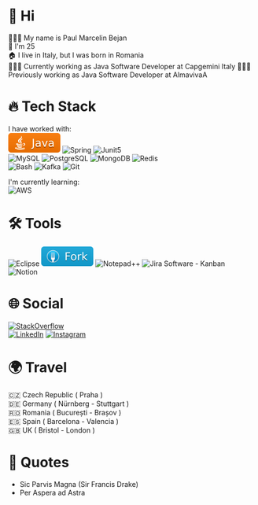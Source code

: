 # 👋 Hi
👨🏻‍💻 My name is Paul Marcelin Bejan<br>
🎂 I'm 25<br>
🏠 I live in Italy, but I was born in Romania<br>
👨🏻‍💼 Currently working as Java Software Developer at Capgemini Italy
👨🏻‍💼 Previously working as Java Software Developer at AlmavivaA

# 🔥 Tech Stack
I have worked with:<br>
![Java](https://raw.githubusercontent.com/paulmarcelinbejan/paulmarcelinbejan/main/java_badge.svg) <!-- https://tinyurl.com/mr22y3vs -->
![Spring](https://img.shields.io/badge/-Spring-6DB33F?logo=spring&logoColor=white&style=flat)
![Junit5](https://img.shields.io/badge/Junit5-25A162?logo=junit5&logoColor=white&style=flat)
<br>
![MySQL](https://img.shields.io/badge/-MySQL-4479A1?logo=mysql&logoColor=white&style=flat)
![PostgreSQL](https://img.shields.io/badge/-PostgreSQL-4169E1?logo=postgresql&logoColor=white&style=flat)
![MongoDB](https://img.shields.io/badge/-MongoDB-47A248?logo=mongodb&logoColor=white&style=flat)
![Redis](https://img.shields.io/badge/-Redis-DC382D?logo=redis&logoColor=white&style=flat)
<br>
![Bash](https://img.shields.io/badge/-Bash-000000?logo=gnubash&logoColor=white&style=flat)
![Kafka](https://img.shields.io/badge/-Kafka-231F20?logo=apachekafka&logoColor=white&style=flat)
![Git](https://img.shields.io/badge/-Git-F05032?logo=git&logoColor=white&style=flat)

I'm currently learning:<br>
![AWS](https://img.shields.io/badge/-AWS-232F3E?logo=amazonaws&logoColor=white&style=flat)


# 🛠️ Tools
![Eclipse](https://img.shields.io/badge/-Eclipse-2C2255?logo=eclipseide&logoColor=white&style=flat)
![Fork](https://raw.githubusercontent.com/paulmarcelinbejan/paulmarcelinbejan/main/Git-Fork_badge.svg)
![Notepad++](https://img.shields.io/badge/-Notepad++-90E59A?logo=notepad%2B%2B&logoColor=black&style=flat)
![Jira Software - Kanban](https://img.shields.io/badge/-Jira_Software_Kanban-0052CC?logo=jirasoftware&logoColor=white&style=flat)
![Notion](https://img.shields.io/badge/-Notion-000000?logo=notion&logoColor=white&style=flat)


# 🌐 Social
[![StackOverflow](https://stackoverflow.com/users/flair/13115701.png?theme=dark)](https://stackoverflow.com/users/13115701/paul-marcelin-bejan)<br>
[![LinkedIn](https://img.shields.io/badge/LinkedIn-%230077B5.svg?logo=linkedin&logoColor=white)](https://www.linkedin.com/in/paul-marcelin-bejan/)
[![Instagram](https://img.shields.io/badge/Instagram-%23E4405F.svg?logo=Instagram&logoColor=white)](https://www.instagram.com/_paulmarcelin/)


# 🌍 Travel
🇨🇿 Czech Republic ( Praha )<br>
🇩🇪 Germany ( Nürnberg - Stuttgart )<br>
🇷🇴 Romania ( București - Brașov )<br>
🇪🇸 Spain ( Barcelona - Valencia )<br>
🇬🇧 UK ( Bristol - London )<br>


# 💭 Quotes 
- Sic Parvis Magna (Sir Francis Drake)<br>
- Per Aspera ad Astra<br>

